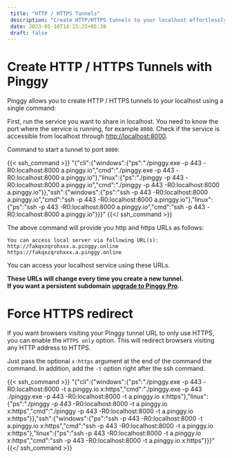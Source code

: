 ```yaml
---
 title: "HTTP / HTTPS Tunnels" 
 description: "Create HTTP/HTTPS tunnels to your localhost effortlessly with Pinggy. Use a single command to share your service, and access it through dynamic URLs. For a persistent subdomain, upgrade to Pinggy Pro."
 date: 2023-01-10T14:15:25+05:30 
 draft: false 
---
```


# Create HTTP / HTTPS Tunnels with Pinggy

Pinggy allows you to create HTTP / HTTPS tunnels to your localhost using a single command:

First, run the service you want to share in localhost. You need to know the port where the service is running, for example `8000`. Check if the service is accessible from localhost through <a href="http://localhost:8080" target="_blank">http://localhost:8000</a>.

Command to start a tunnel to port `8000`:

{{< ssh_command >}}
"{\"cli\":{\"windows\":{\"ps\":\"./pinggy.exe -p 443 -R0:localhost:8000 a.pinggy.io\",\"cmd\":\"./pinggy.exe -p 443 -R0:localhost:8000 a.pinggy.io\"},\"linux\":{\"ps\":\"./pinggy -p 443 -R0:localhost:8000 a.pinggy.io\",\"cmd\":\"./pinggy -p 443 -R0:localhost:8000 a.pinggy.io\"}},\"ssh\":{\"windows\":{\"ps\":\"ssh -p 443 -R0:localhost:8000 a.pinggy.io\",\"cmd\":\"ssh -p 443 -R0:localhost:8000 a.pinggy.io\"},\"linux\":{\"ps\":\"ssh -p 443 -R0:localhost:8000 a.pinggy.io\",\"cmd\":\"ssh -p 443 -R0:localhost:8000 a.pinggy.io\"}}}"
{{</ ssh_command >}}

The above command will provide you http and https URLs as follows:

```
You can access local server via following URL(s):
http://fakqxzqrohxxx.a.pinggy.online
https://fakqxzqrohxxx.a.pinggy.online
```

You can access your localhost service using these URLs.

**These URLs will change every time you create a new tunnel.<br> If you want a persistent subdomain** <b><a target="_blank" href="https://pinggy.io/#prices">upgrade to Pinggy Pro</a></b>.


# Force HTTPS redirect

If you want browsers visiting your Pinggy tunnel URL to only use HTTPS, you can enable the `HTTPS only` option. This will redirect browsers visiting any HTTP address to HTTPS.


Just pass the optional `x:https` argument at the end of the command the command. In addition, add the `-t` option right after the ssh command.

{{< ssh_command >}}
"{\"cli\":{\"windows\":{\"ps\":\"./pinggy.exe -p 443 -R0:localhost:8000 -t a.pinggy.io x:https\",\"cmd\":\"./pinggy.exe -p 443 ./pinggy.exe -p 443 -R0:localhost:8000 -t a.pinggy.io x:https\"},\"linux\":{\"ps\":\"./pinggy -p 443 -R0:localhost:8000 -t a.pinggy.io x:https\",\"cmd\":\"./pinggy -p 443 -R0:localhost:8000 -t a.pinggy.io x:https\"}},\"ssh\":{\"windows\":{\"ps\":\"ssh -p 443 -R0:localhost:8000 -t a.pinggy.io x:https\",\"cmd\":\"ssh -p 443 -R0:localhost:8000 -t a.pinggy.io x:https\"},\"linux\":{\"ps\":\"ssh -p 443 -R0:localhost:8000 -t a.pinggy.io x:https\",\"cmd\":\"ssh -p 443 -R0:localhost:8000 -t a.pinggy.io x:https\"}}}"
{{</ ssh_command >}}


